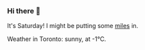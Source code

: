 ### Hi there :wave:

It's Saturday! I might be putting some [miles](https://www.strava.com/athletes/889963) in.

Weather in Toronto: sunny, at -1°C.
